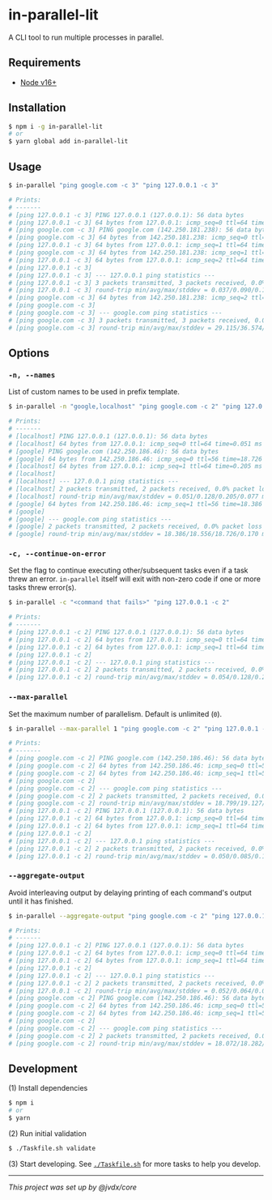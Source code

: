 # in-parallel-lit

A CLI tool to run multiple processes in parallel.

## Requirements

- [Node v16+][install-node]

## Installation

```bash
$ npm i -g in-parallel-lit
# or
$ yarn global add in-parallel-lit
```

## Usage

```bash
$ in-parallel "ping google.com -c 3" "ping 127.0.0.1 -c 3"

# Prints:
# -------
# [ping 127.0.0.1 -c 3] PING 127.0.0.1 (127.0.0.1): 56 data bytes
# [ping 127.0.0.1 -c 3] 64 bytes from 127.0.0.1: icmp_seq=0 ttl=64 time=0.044 ms
# [ping google.com -c 3] PING google.com (142.250.181.238): 56 data bytes
# [ping google.com -c 3] 64 bytes from 142.250.181.238: icmp_seq=0 ttl=56 time=30.401 ms
# [ping 127.0.0.1 -c 3] 64 bytes from 127.0.0.1: icmp_seq=1 ttl=64 time=0.037 ms
# [ping google.com -c 3] 64 bytes from 142.250.181.238: icmp_seq=1 ttl=56 time=50.207 ms
# [ping 127.0.0.1 -c 3] 64 bytes from 127.0.0.1: icmp_seq=2 ttl=64 time=0.188 ms
# [ping 127.0.0.1 -c 3] 
# [ping 127.0.0.1 -c 3] --- 127.0.0.1 ping statistics ---
# [ping 127.0.0.1 -c 3] 3 packets transmitted, 3 packets received, 0.0% packet loss
# [ping 127.0.0.1 -c 3] round-trip min/avg/max/stddev = 0.037/0.090/0.188/0.070 ms
# [ping google.com -c 3] 64 bytes from 142.250.181.238: icmp_seq=2 ttl=56 time=29.115 ms
# [ping google.com -c 3] 
# [ping google.com -c 3] --- google.com ping statistics ---
# [ping google.com -c 3] 3 packets transmitted, 3 packets received, 0.0% packet loss
# [ping google.com -c 3] round-trip min/avg/max/stddev = 29.115/36.574/50.207/9.654 ms
```

## Options

### `-n, --names`

List of custom names to be used in prefix template.

```bash
$ in-parallel -n "google,localhost" "ping google.com -c 2" "ping 127.0.0.1 -c 2"

# Prints:
# -------
# [localhost] PING 127.0.0.1 (127.0.0.1): 56 data bytes
# [localhost] 64 bytes from 127.0.0.1: icmp_seq=0 ttl=64 time=0.051 ms
# [google] PING google.com (142.250.186.46): 56 data bytes
# [google] 64 bytes from 142.250.186.46: icmp_seq=0 ttl=56 time=18.726 ms
# [localhost] 64 bytes from 127.0.0.1: icmp_seq=1 ttl=64 time=0.205 ms
# [localhost] 
# [localhost] --- 127.0.0.1 ping statistics ---
# [localhost] 2 packets transmitted, 2 packets received, 0.0% packet loss
# [localhost] round-trip min/avg/max/stddev = 0.051/0.128/0.205/0.077 ms
# [google] 64 bytes from 142.250.186.46: icmp_seq=1 ttl=56 time=18.386 ms
# [google] 
# [google] --- google.com ping statistics ---
# [google] 2 packets transmitted, 2 packets received, 0.0% packet loss
# [google] round-trip min/avg/max/stddev = 18.386/18.556/18.726/0.170 ms
```

### `-c, --continue-on-error`

Set the flag to continue executing other/subsequent tasks even if a task threw
an error. `in-parallel` itself will exit with non-zero code if one or more
tasks threw error(s).

```bash
$ in-parallel -c "<command that fails>" "ping 127.0.0.1 -c 2"

# Prints:
# -------
# [ping 127.0.0.1 -c 2] PING 127.0.0.1 (127.0.0.1): 56 data bytes
# [ping 127.0.0.1 -c 2] 64 bytes from 127.0.0.1: icmp_seq=0 ttl=64 time=0.054 ms
# [ping 127.0.0.1 -c 2] 64 bytes from 127.0.0.1: icmp_seq=1 ttl=64 time=0.201 ms
# [ping 127.0.0.1 -c 2] 
# [ping 127.0.0.1 -c 2] --- 127.0.0.1 ping statistics ---
# [ping 127.0.0.1 -c 2] 2 packets transmitted, 2 packets received, 0.0% packet loss
# [ping 127.0.0.1 -c 2] round-trip min/avg/max/stddev = 0.054/0.128/0.201/0.074 ms
```

### `--max-parallel`

Set the maximum number of parallelism. Default is unlimited (`0`).

```bash
$ in-parallel --max-parallel 1 "ping google.com -c 2" "ping 127.0.0.1 -c 2"

# Prints:
# -------
# [ping google.com -c 2] PING google.com (142.250.186.46): 56 data bytes
# [ping google.com -c 2] 64 bytes from 142.250.186.46: icmp_seq=0 ttl=56 time=19.455 ms
# [ping google.com -c 2] 64 bytes from 142.250.186.46: icmp_seq=1 ttl=56 time=18.799 ms
# [ping google.com -c 2] 
# [ping google.com -c 2] --- google.com ping statistics ---
# [ping google.com -c 2] 2 packets transmitted, 2 packets received, 0.0% packet loss
# [ping google.com -c 2] round-trip min/avg/max/stddev = 18.799/19.127/19.455/0.328 ms
# [ping 127.0.0.1 -c 2] PING 127.0.0.1 (127.0.0.1): 56 data bytes
# [ping 127.0.0.1 -c 2] 64 bytes from 127.0.0.1: icmp_seq=0 ttl=64 time=0.050 ms
# [ping 127.0.0.1 -c 2] 64 bytes from 127.0.0.1: icmp_seq=1 ttl=64 time=0.120 ms
# [ping 127.0.0.1 -c 2] 
# [ping 127.0.0.1 -c 2] --- 127.0.0.1 ping statistics ---
# [ping 127.0.0.1 -c 2] 2 packets transmitted, 2 packets received, 0.0% packet loss
# [ping 127.0.0.1 -c 2] round-trip min/avg/max/stddev = 0.050/0.085/0.120/0.035 ms
```

### `--aggregate-output`

Avoid interleaving output by delaying printing of each command's output until
it has finished.

```bash
$ in-parallel --aggregate-output "ping google.com -c 2" "ping 127.0.0.1 -c 2"

# Prints:
# -------
# [ping 127.0.0.1 -c 2] PING 127.0.0.1 (127.0.0.1): 56 data bytes
# [ping 127.0.0.1 -c 2] 64 bytes from 127.0.0.1: icmp_seq=0 ttl=64 time=0.052 ms
# [ping 127.0.0.1 -c 2] 64 bytes from 127.0.0.1: icmp_seq=1 ttl=64 time=0.076 ms
# [ping 127.0.0.1 -c 2] 
# [ping 127.0.0.1 -c 2] --- 127.0.0.1 ping statistics ---
# [ping 127.0.0.1 -c 2] 2 packets transmitted, 2 packets received, 0.0% packet loss
# [ping 127.0.0.1 -c 2] round-trip min/avg/max/stddev = 0.052/0.064/0.076/0.012 ms
# [ping google.com -c 2] PING google.com (142.250.186.46): 56 data bytes
# [ping google.com -c 2] 64 bytes from 142.250.186.46: icmp_seq=0 ttl=56 time=18.493 ms
# [ping google.com -c 2] 64 bytes from 142.250.186.46: icmp_seq=1 ttl=56 time=18.072 ms
# [ping google.com -c 2] 
# [ping google.com -c 2] --- google.com ping statistics ---
# [ping google.com -c 2] 2 packets transmitted, 2 packets received, 0.0% packet loss
# [ping google.com -c 2] round-trip min/avg/max/stddev = 18.072/18.282/18.493/0.211 ms
```

## Development

(1) Install dependencies

```bash
$ npm i
# or
$ yarn
```

(2) Run initial validation

```bash
$ ./Taskfile.sh validate
```

(3) Start developing. See [`./Taskfile.sh`](./Taskfile.sh) for more tasks to
    help you develop.

---

_This project was set up by @jvdx/core_

[install-node]: https://github.com/nvm-sh/nvm
